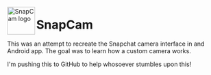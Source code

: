 <img height="65" width="65" src="http://oi63.tinypic.com/143guuh.jpg" alt="SnapCam logo" align="left" /> <h1>SnapCam</h1>

This was an attempt to recreate the Snapchat camera interface in and Android app. The goal was to
learn how a custom camera works.

I'm pushing this to GitHub to help whosoever stumbles upon this!
